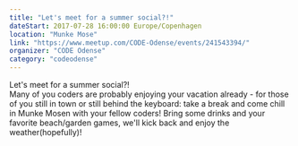 ```yaml
---
title: "Let's meet for a summer social?!"
dateStart: 2017-07-28 16:00:00 Europe/Copenhagen
location: "Munke Mose"
link: "https://www.meetup.com/CODE-Odense/events/241543394/"
organizer: "CODE Odense"
category: "codeodense"
---
```

Let's meet for a summer social?! <br>
Many of you coders are probably enjoying your vacation already - for those of you still in town or still behind the keyboard: take a break and come chill in Munke Mosen with your fellow coders! Bring some drinks and your favorite beach/garden games, we'll kick back and enjoy the weather(hopefully)!
